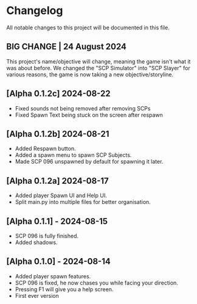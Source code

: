 # Changelog

All notable changes to this project will be documented in this file.
## BIG CHANGE | 24 August 2024
This project's name/objective will change, meaning the game isn't what it was about before. We changed the "SCP Simulator" into "SCP Slayer" for various reasons, the game is now taking a new objective/storyline.

## [Alpha 0.1.2c] 2024-08-22
- Fixed sounds not being removed after removing SCPs
- Fixed Spawn Text being stuck on the screen after respawn

## [Alpha 0.1.2b] 2024-08-21
- Added Respawn button.
- Added a spawn menu to spawn SCP Subjects.
- Made SCP 096 unspawned by default for spawning it later.

## [Alpha 0.1.2a] 2024-08-17
- Added player Spawn UI and Help UI.
- Split main.py into multiple files for better organisation.
  
## [Alpha 0.1.1] - 2024-08-15
- SCP 096 is fully finished.
- Added shadows.

## [Alpha 0.1.0] - 2024-08-14
- Added player spawn features.
- SCP 096 is fixed, he now chases you while facing your direction.
- Pressing F1 will give you a help screen.
- First ever version
